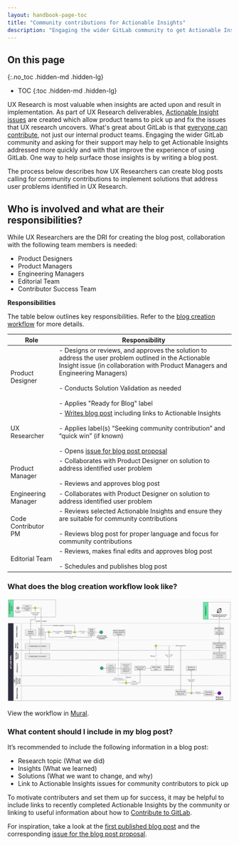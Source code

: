 ```yaml
---
layout: handbook-page-toc
title: "Community contributions for Actionable Insights"
description: "Engaging the wider GitLab community to get Actionable Insights fixed"
---
```


## On this page
{:.no_toc .hidden-md .hidden-lg}

- TOC
{:toc .hidden-md .hidden-lg}


UX Research is most valuable when insights are acted upon and result in implementation. As part of UX Research deliverables, [Actionable Insight issues](/handbook/product/ux/ux-research/research-insights/#actionable-insights) are created which allow product teams to pick up and fix the issues that UX research uncovers. What's great about GitLab is that [everyone can contribute](/company/mission/), not just our internal product teams. Engaging the wider GitLab community and asking for their support may help to get Actionable Insights addressed more quickly and with that improve the experience of using GitLab. One way to help surface those insights is by writing a blog post. 

The process below describes how UX Researchers can create blog posts calling for community contributions to implement solutions that address user problems identified in UX Research. 

## Who is involved and what are their responsibilities?

While UX Researchers are the DRI for creating the blog post, collaboration with the following team members is needed:
- Product Designers
- Product Managers
- Engineering Managers
- Editorial Team
- Contributor Success Team

**Responsibilities**

The table below outlines key responsibilities. Refer to the [blog creation workflow](/handbook/product/ux/ux-research/community-contributions-for-actionable-insights/#what-does-the-blog-creation-workflow-look-like) for more details.

| Role | Responsibility |
| ------ | ------ |
| Product Designer | - Designs or reviews, and approves the solution to address the user problem outlined in the Actionable Insight issue (in collaboration with Product Managers and Engineering Managers) <br> <br> - Conducts Solution Validation as needed <br> <br> - Applies "Ready for Blog" label |
| UX Researcher | - [Writes blog post](/handbook/marketing/blog/) including links to Actionable Insights <br> <br> - Applies label(s) “Seeking community contribution” and “quick win” (if known) <br> <br> - Opens [issue for blog post proposal](https://gitlab.com/gitlab-com/www-gitlab-com/-/issues/new?issuable_template=blog-post) |
| Product Manager | - Collaborates with Product Designer on solution to address identified user problem <br> <br> - Reviews and approves blog post |
| Engineering Manager | - Collaborates with Product Designer on solution to address identified user problem |
| Code Contributor PM | - Reviews selected Actionable Insights and ensure they are suitable for community contributions <br> <br> - Reviews blog post for proper language and focus for community contributions |
| Editorial Team | - Reviews, makes final edits and approves blog post <br> <br> - Schedules and publishes blog post |


### What does the blog creation workflow look like?

<img src='blog-post-workflow-2.png' ALT='Workflow to publish a blog post seeking community contributions'>

View the workflow in [Mural](https://app.mural.co/invitation/mural/gitlab2474/1659097338577?sender=u5784f7c9d931cd5b88a66817&key=e69fdb2e-3216-4255-9f79-1b20bddcda82).



### What content should I include in my blog post?

It’s recommended to include the following information in a blog post:
- Research topic (What we did)
- Insights (What we learned)
- Solutions (What we want to change, and why)
- Link to Actionable Insights issues for community contributors to pick up

To motivate contributers and set them up for success, it may be helpful to include links to recently completed Actionable Insights by the community or linking to useful information about how to [Contribute to GitLab](/community/contribute/). 

For inspiration, take a look at the [first published blog post](https://about.gitlab.com/blog/2022/07/25/5-problems-you-can-help-us-solve-right-now/) and the corresponding [issue for the blog post proposal](https://gitlab.com/gitlab-com/www-gitlab-com/-/issues/13599). 

